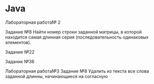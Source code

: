 # Java

Лабораторная работа№ 2 

Задание №8
Найти номер строки заданной матрицы, в которой находится самая длинная серия (последовательность одинаковых элементов).

Задание №22

Заданик №36


Лабораторная работа№3
Задание №8
Удалить из текста все слова заданной длинны, начинающиеся на согласную
